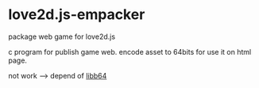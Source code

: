 # love2d.js-empacker
package web game for love2d.js

c program for publish game web.
encode asset to 64bits for use it on html page.

not work --> depend of [libb64](https://sourceforge.net/projects/libb64)
